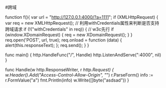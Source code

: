 #跨域

function f(){
  var url = "http://127.0.0.1:4000/?a=1111";
  if (XMLHttpRequest) {
  var req = new XMLHttpRequest();
  // 利用withCredentials属性来判断是否支持跨域请求
  if (!("withCredentials" in req)) { // w3c先行
  if (window.XDomainRequest) {
  req = new XDomainRequest();
  }
  }
  req.open('POST', url, true);
  req.onload = function (data) {
  alert(this.responseText);
  };
  req.send();
  }
}


func main() {
	http.HandleFunc("/", Handle)
	http.ListenAndServe(":4000", nil)
}

func Handle(w http.ResponseWriter, r *http.Request) {
	w.Header().Add("Access-Control-Allow-Origin", "*")
	r.ParseForm()
	info := r.FormValue("a")
	fmt.Println(info)
	w.Write([]byte("asdsad"))
}
